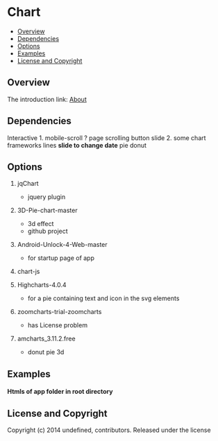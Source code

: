 # Chart

> 

* [Overview](#overview)
* [Dependencies](#dependencies)
* [Options](#options)
* [Examples](#examples)
* [License and Copyright](#license-and-copyright)


## Overview
The introduction link: 
[About](samples/app/intro-lineChart-no-interaction-jqChart.htm)


## Dependencies
Interactive
    1. mobile-scroll ?
        page scrolling
        button slide
    2. some chart frameworks
        lines
            <b>slide to change date</b>
        pie
        donut
    


## Options
1. jqChart
    * jquery plugin
    
2. 3D-Pie-chart-master
    * 3d effect
    * github project
    
3. Android-Unlock-4-Web-master
    * for startup page of app
    
4. chart-js

5. Highcharts-4.0.4
    * for a pie containing text and icon in the svg elements
    
6. zoomcharts-trial-zoomcharts
    * has License problem
    
7. amcharts_3.11.2.free
    * donut pie 3d
    


## Examples
#### Htmls of app folder in root directory


## License and Copyright
Copyright (c) 2014 undefined, contributors.
Released under the  license